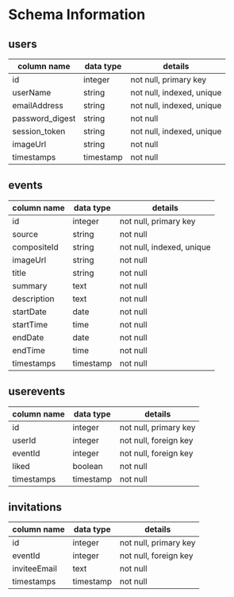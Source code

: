 # Schema Information

## users
column name     | data type | details
----------------|-----------|-----------------------
id              | integer   | not null, primary key
userName        | string    | not null, indexed, unique
emailAddress    | string    | not null, indexed, unique
password_digest | string    | not null
session_token   | string    | not null, indexed, unique
imageUrl        | string    | not null
timestamps      | timestamp | not null

## events
column name     | data type | details
----------------|-----------|-----------------------
id              | integer   | not null, primary key
source          | string    | not null
compositeId     | string    | not null, indexed, unique
imageUrl        | string    | not null
title           | string    | not null
summary         | text      | not null
description     | text      | not null
startDate       | date      | not null
startTime       | time      | not null
endDate         | date      | not null
endTime         | time      | not null
timestamps      | timestamp | not null

## userevents
column name     | data type | details
----------------|-----------|-----------------------
id              | integer   | not null, primary key
userId          | integer   | not null, foreign key
eventId         | integer   | not null, foreign key
liked           | boolean   | not null
timestamps      | timestamp | not null

## invitations
column name     | data type | details
----------------|-----------|-----------------------
id              | integer   | not null, primary key
eventId         | integer   | not null, foreign key
inviteeEmail    | text      | not null
timestamps      | timestamp | not null
